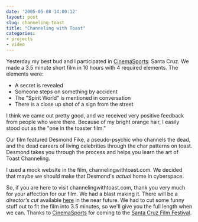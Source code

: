 ```yaml
---
date: '2005-05-08 14:00:12'
layout: post
slug: channeling-toast
title: "Channeling with Toast"
categories:
- projects
- video
---
```


Yesterday my best bud and I participated in [CinemaSports](http://www.cinemasports.com): Santa Cruz. We made a 3.5 minute short film in 10 hours with 4 required elements. The elements were:

- A secret is revealed
- Someone steps on something by accident
- The "Spirit World" is mentioned in conversation
- There is a close up shot of a sign from the street

I think we came out pretty good, and we received very positive feedback from people who were there. Because of my bright orange hair, I easily stood out as the "one in the toaster film."

Our film featured Desmond Fike, a pseudo-psychic who channels the dead, and the dead careers of living celebrities through the char patterns on toast. Desmond takes you through the process and helps you learn the art of Toast Channeling.

I used a mock website in the film, channelingwithtoast.com. We decided that maybe we should make that Desmond's _actual_ home in cyberspace.

So, if you are here to visit channelingwithtoast.com, thank you very much for your affection for our film. We had a blast making it. There will be a _director's cut_ available [here](http://robknight.org/cwt/) in the near future. We had to cut some funny stuff out to fit the film into 3.5 minutes, so we'll give you the full length when we can. Thanks to [CinemaSports](http://www.cinemasports.com) for coming to the [Santa Cruz Film Festival](http://www.santacruzfilmfestival.com).
